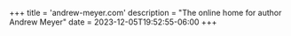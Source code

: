 +++
title = 'andrew-meyer.com'
description = "The online home for author Andrew Meyer"
date = 2023-12-05T19:52:55-06:00
+++